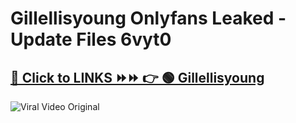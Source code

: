 
 # Gillellisyoung Onlyfans Leaked - Update Files 6vyt0

## <h2><a href="https://clipsfans.com/Gillellisyoung&ref=git">🔗 Click to LINKS ⏩⏩ 👉 🟢 Gillellisyoung </a></h2>

<a href="https://clipsfans.com/Gillellisyoung&ref=git" rel="nofollow" data-target="animated-image.originalLink"><img src="https://i.ibb.co.com/xMMVF88/686577567.gif" alt="Viral Video Original" style="max-width: 100%; display: inline-block;" data-target="animated-image.originalImage"></a>


